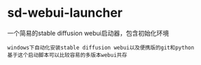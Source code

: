 # sd-webui-launcher
一个简易的stable diffusion webui启动器，包含初始化环境

```
windows下自动化安装stable diffusion webui以及便携版的git和python
基于这个启动脚本可以比较容易的多版本webui共存
```